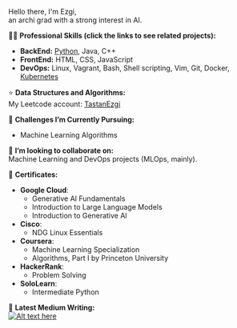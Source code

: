 Hello there, I'm Ezgi, </br>
an archi grad with a strong interest in AI.

👨‍💻 **Professional Skills (click the links to see related projects):** 
- **BackEnd:** [Python](https://github.com/EzgiTastan/PongPy), Java, C++
- **FrontEnd:** HTML, CSS, JavaScript
- **DevOps:** Linux, Vagrant, Bash, Shell scripting, Vim, Git, Docker, [Kubernetes](https://github.com/EzgiTastan/k8s)

⭐️ **Data Structures and Algorithms:**  
My Leetcode account: [TastanEzgi](https://leetcode.com/TastanEzgi/)

🌱 **Challenges I’m Currently Pursuing:**  
- Machine Learning Algorithms 

👯 **I’m looking to collaborate on:**  
Machine Learning and DevOps projects (MLOps, mainly).

📜 **Certificates:**
- **Google Cloud**:
  - Generative AI Fundamentals
  - Introduction to Large Language Models
  - Introduction to Generative AI
- **Cisco**:
  - NDG Linux Essentials
- **Coursera**:
  - Machine Learning Specialization
  - Algorithms, Part I by Princeton University
- **HackerRank**:
  - Problem Solving
- **SoloLearn**:
  - Intermediate Python
  
📝 **Latest Medium Writing:**  
[![Alt text here](https://nodejs-medium-fetcher.vercel.app/?username=EzgiTastan&limit=1&responseType=svg)](https://medium.com/@EzgiTastan)

